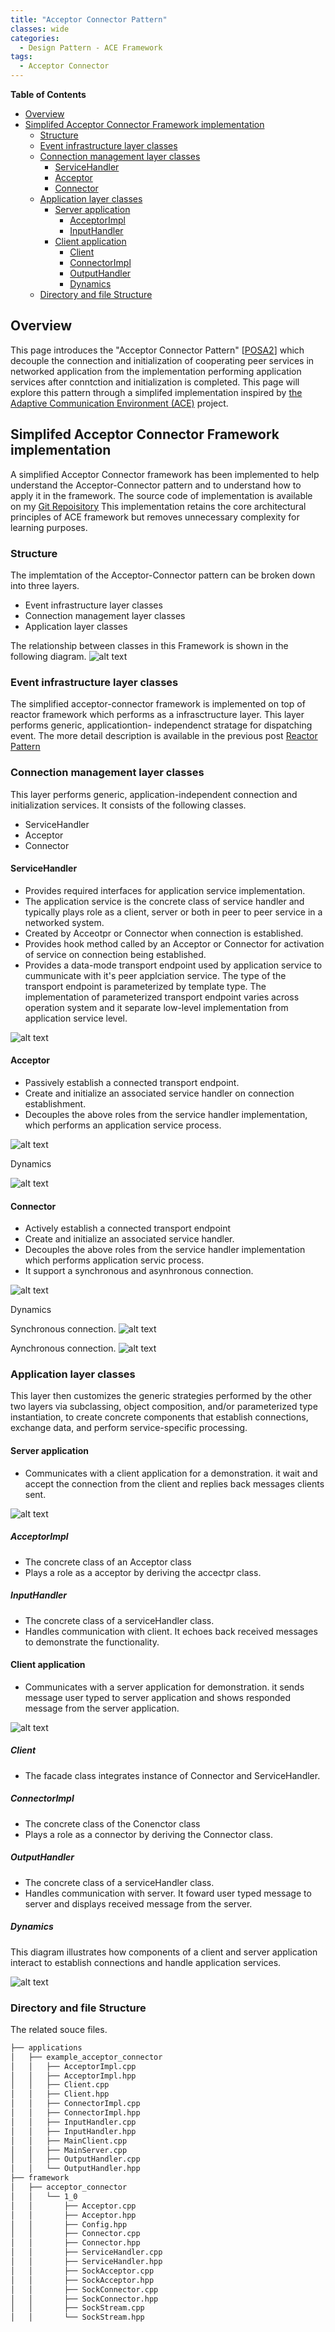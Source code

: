 ```yaml
---
title: "Acceptor Connector Pattern"
classes: wide
categories:
  - Design Pattern - ACE Framework
tags:
  - Acceptor Connector
---
```


**Table of Contents**
- [Overview](#overview)
- [Simplifed Acceptor Connector Framework implementation](#simplifed-acceptor-connector-framework-implementation)
  - [Structure](#structure)
  - [Event infrastructure layer classes](#event-infrastructure-layer-classes)
  - [Connection management layer classes](#connection-management-layer-classes)
    - [ServiceHandler](#servicehandler)
    - [Acceptor](#acceptor)
    - [Connector](#connector)
  - [Application layer classes](#application-layer-classes)
    - [Server application](#server-application)
      - [AcceptorImpl](#acceptorimpl)
      - [InputHandler](#inputhandler)
    - [Client application](#client-application)
      - [Client](#client)
      - [ConnectorImpl](#connectorimpl)
      - [OutputHandler](#outputhandler)
      - [Dynamics](#dynamics)
  - [Directory and file Structure](#directory-and-file-structure)


## Overview
This page introduces the "Acceptor Connector Pattern" [[POSA2](/references/post-references)]  which decouple the connection and initialization of cooperating peer services in networked application from the implementation performing application services after conntction and initialization is completed. This page will explore this pattern through a simplifed implementation inspired by [the Adaptive Communication Environment (ACE)](https://www.dre.vanderbilt.edu/~schmidt/ACE.html) project.

## Simplifed Acceptor Connector Framework implementation

A simplified Acceptor Connector framework has been implemented to help understand the Acceptor-Connector pattern and to understand how to apply it in the framework. The source code of implementation is available on my [Git Repoisitory](https://github.com/yjung93/study_reactor_1_0)  This implementation retains the core architectural principles of ACE framework but removes unnecessary complexity for learning purposes.  


### Structure
The implemtation of the Acceptor-Connector pattern can be broken down into three layers.
+ Event infrastructure layer classes
+ Connection management layer classes
+ Application layer classes
  
The relationship between classes in this Framework is shown in the following diagram.
![alt text](/assets/images/acceptor_connector_class_diagram_v_1_1.png)

### Event infrastructure layer classes
The simplified acceptor-connector framework is implemented on top of reactor framework which performs as a infrasctructure layer. This layer performs generic, applicationtion- independenct stratage for dispatching event. The more detail description is available in the previous post [Reactor Pattern](/design%20pattern%20-%20ace%20framework/post-reactor/)

### Connection management layer classes
This layer performs generic, application-independent connection and initialization services.
It consists of the following classes.
+ ServiceHandler
+ Acceptor
+ Connector

#### ServiceHandler

+ Provides required interfaces for application service implementation.
+ The application service is the concrete class of service handler and typically plays role as a client, server or both in peer to peer service in a networked system.
+ Created by Acceotpr or Connector when connection is established.
+ Provides hook method called by an Acceptor or Connector for activation of service on connection being established.
+ Provides a data-mode transport endpoint used by application service to cummunicate with it's peer applciation service. The type of the transport endpoint is parameterized by template type. The implementation of parameterized transport endpoint varies across operation system and it separate low-level implementation from application service level. 

![alt text](/assets/images/service_handler_class_diagram.png)

#### Acceptor
+ Passively establish a connected transport endpoint.
+ Create and initialize an associated service handler on connection establishment.
+ Decouples the above roles from the service handler implementation, which performs an application service process.

![alt text](/assets/images/acceptor_class_diagram.png)

Dynamics

![alt text](/assets/images/acceptor_connection_acceptance_equence.png)

#### Connector
+ Actively establish a connected transport endpoint
+ Create and initialize an associated service handler.
+ Decouples the above roles from the service handler implementation which performs application servic process.
+ It support a synchronous and asynhronous connection.

![alt text](/assets/images/connector_class_diagram.png)

Dynamics

Synchronous connection.
![alt text](/assets/images/connector_synchronous_Sequence.png)

Aynchronous connection.
![alt text](/assets/images/connector_asynchronous_Sequence.png)

### Application layer classes
This layer then customizes the generic strategies performed by the other two layers via subclassing, object composition, and/or parameterized type instantiation, to create concrete components that establish connections, exchange data, and perform service-specific processing. 

#### Server application
- Communicates with a client application for a demonstration. it wait and accept the connection from the client and replies back messages clients sent.

![alt text](/assets/images/example_acceptor_connector_server_diagram.png)

##### AcceptorImpl
- The concrete class of an Acceptor class
- Plays a role as a acceptor by deriving the accectpr class.

##### InputHandler
- The concrete class of a serviceHandler class.
- Handles communication with client. It echoes back received messages to demonstrate the functionality.
 

#### Client application
- Communicates with a server application for demonstration. it sends message user typed to server application and shows responded message from the server application.


![alt text](/assets/images/example_acceptor_connector_client_diagram.png)

##### Client
- The facade class integrates instance of Connector and ServiceHandler.

##### ConnectorImpl
- The concrete class of the Conenctor class
- Plays a role as a connector by deriving the Connector class.

##### OutputHandler
- The concrete class of a serviceHandler class.
- Handles communication with server. It foward user typed message to server and displays received message from the server.


##### Dynamics
This diagram illustrates how components of a client and server application interact to establish connections and handle application services.

![alt text](/assets/images/example_acceptor_connector_Sequence.png)

### Directory and file Structure
The related souce files.

```bash
├── applications
│   ├── example_acceptor_connector
│   │   ├── AcceptorImpl.cpp
│   │   ├── AcceptorImpl.hpp
│   │   ├── Client.cpp
│   │   ├── Client.hpp
│   │   ├── ConnectorImpl.cpp
│   │   ├── ConnectorImpl.hpp
│   │   ├── InputHandler.cpp
│   │   ├── InputHandler.hpp
│   │   ├── MainClient.cpp
│   │   ├── MainServer.cpp
│   │   ├── OutputHandler.cpp
│   │   └── OutputHandler.hpp
├── framework
│   ├── acceptor_connector
│   │   └── 1_0
│   │       ├── Acceptor.cpp
│   │       ├── Acceptor.hpp
│   │       ├── Config.hpp
│   │       ├── Connector.cpp
│   │       ├── Connector.hpp
│   │       ├── ServiceHandler.cpp
│   │       ├── ServiceHandler.hpp
│   │       ├── SockAcceptor.cpp
│   │       ├── SockAcceptor.hpp
│   │       ├── SockConnector.cpp
│   │       ├── SockConnector.hpp
│   │       ├── SockStream.cpp
│   │       └── SockStream.hpp

```
